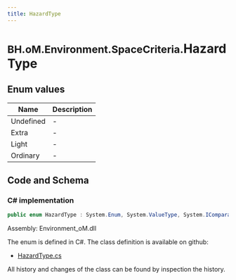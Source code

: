 ```yaml
---
title: HazardType
---
```


# <small>BH.oM.Environment.SpaceCriteria.</small>**HazardType**



## Enum values

| Name            | Description                                                    |
|-----------------|----------------------------------------------------------------|
| Undefined |  -  |
| Extra |  -  |
| Light |  -  |
| Ordinary |  -  |


## Code and Schema

### C# implementation

``` C# title="C#"
public enum HazardType : System.Enum, System.ValueType, System.IComparable, System.ISpanFormattable, System.IFormattable, System.IConvertible
```

Assembly: Environment_oM.dll

The enum is defined in C#. The class definition is available on github:

- [HazardType.cs](https://github.com/BHoM/BHoM/blob/develop/Environment_oM/SpaceCriteria\Enums\HazardType.cs)

All history and changes of the class can be found by inspection the history.
